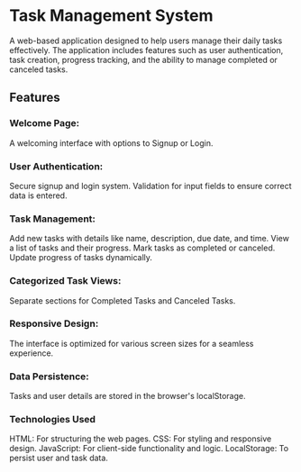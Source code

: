 # Task Management System
A web-based application designed to help users manage their daily tasks effectively. The application includes features such as user authentication, task creation, progress tracking, and the ability to manage completed or canceled tasks.

## Features
### Welcome Page:
A welcoming interface with options to Signup or Login.

### User Authentication:
Secure signup and login system.
Validation for input fields to ensure correct data is entered.

### Task Management:
Add new tasks with details like name, description, due date, and time.
View a list of tasks and their progress.
Mark tasks as completed or canceled.
Update progress of tasks dynamically.

### Categorized Task Views:
Separate sections for Completed Tasks and Canceled Tasks.

### Responsive Design:
The interface is optimized for various screen sizes for a seamless experience.

### Data Persistence:
Tasks and user details are stored in the browser's localStorage.

### Technologies Used
HTML: For structuring the web pages.
CSS: For styling and responsive design.
JavaScript: For client-side functionality and logic.
LocalStorage: To persist user and task data.
